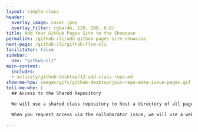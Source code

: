 ```yaml
---
layout: simple-class
header:
  overlay_image: cover.jpeg
  overlay_filter: rgba(46, 129, 200, 0.6)
title: Add Your GitHub Pages Site to the Showcase
permalink: /github-cli/add-github-pages-site-showcase
next-page: /github-cli/github-flow-cli
facilitator: false
sidebar:
  nav: "github-cli"
main-content:
  includes:
  - activity/github-desktop/12-add-class-repo.md  
show-me-how: images/gifs/github-desktop/join-repo-make-issue-pages.gif
tell-me-why: |
  ## Access to the Shared Repository

  We will use a shared class repository to host a directory of all pages that have been created as a part of this course.

  When you request access via the collaborator issue, we will use a webhook to add you as a collaborator. This will ensure you have the ability to push to this repository, and can add your site.

---
```

